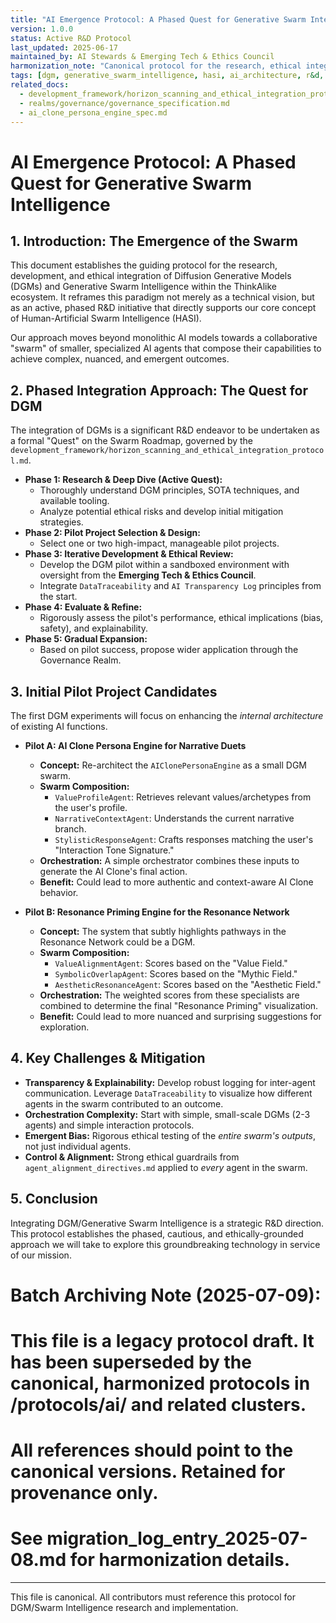 ```yaml
---
title: "AI Emergence Protocol: A Phased Quest for Generative Swarm Intelligence"
version: 1.0.0
status: Active R&D Protocol
last_updated: 2025-06-17
maintained_by: AI Stewards & Emerging Tech & Ethics Council
harmonization_note: "Canonical protocol for the research, ethical integration, and phased implementation of DGM/Generative Swarm Intelligence. Supersedes legacy DGM blueprints."
tags: [dgm, generative_swarm_intelligence, hasi, ai_architecture, r&d, protocol, ethics]
related_docs:
  - development_framework/horizon_scanning_and_ethical_integration_protocol.md
  - realms/governance/governance_specification.md
  - ai_clone_persona_engine_spec.md
---
```


# AI Emergence Protocol: A Phased Quest for Generative Swarm Intelligence

## 1. Introduction: The Emergence of the Swarm
This document establishes the guiding protocol for the research, development, and ethical integration of Diffusion Generative Models (DGMs) and Generative Swarm Intelligence within the ThinkAlike ecosystem. It reframes this paradigm not merely as a technical vision, but as an active, phased R&D initiative that directly supports our core concept of Human-Artificial Swarm Intelligence (HASI).

Our approach moves beyond monolithic AI models towards a collaborative "swarm" of smaller, specialized AI agents that compose their capabilities to achieve complex, nuanced, and emergent outcomes.

## 2. Phased Integration Approach: The Quest for DGM
The integration of DGMs is a significant R&D endeavor to be undertaken as a formal "Quest" on the Swarm Roadmap, governed by the `development_framework/horizon_scanning_and_ethical_integration_protocol.md`.

-   **Phase 1: Research & Deep Dive (Active Quest):**
    -   Thoroughly understand DGM principles, SOTA techniques, and available tooling.
    -   Analyze potential ethical risks and develop initial mitigation strategies.
-   **Phase 2: Pilot Project Selection & Design:**
    -   Select one or two high-impact, manageable pilot projects.
-   **Phase 3: Iterative Development & Ethical Review:**
    -   Develop the DGM pilot within a sandboxed environment with oversight from the **Emerging Tech & Ethics Council**.
    -   Integrate `DataTraceability` and `AI Transparency Log` principles from the start.
-   **Phase 4: Evaluate & Refine:**
    -   Rigorously assess the pilot's performance, ethical implications (bias, safety), and explainability.
-   **Phase 5: Gradual Expansion:**
    -   Based on pilot success, propose wider application through the Governance Realm.

## 3. Initial Pilot Project Candidates
The first DGM experiments will focus on enhancing the *internal architecture* of existing AI functions.

-   **Pilot A: AI Clone Persona Engine for Narrative Duets**
    -   **Concept:** Re-architect the `AIClonePersonaEngine` as a small DGM swarm.
    -   **Swarm Composition:**
        -   `ValueProfileAgent`: Retrieves relevant values/archetypes from the user's profile.
        -   `NarrativeContextAgent`: Understands the current narrative branch.
        -   `StylisticResponseAgent`: Crafts responses matching the user's "Interaction Tone Signature."
    -   **Orchestration:** A simple orchestrator combines these inputs to generate the AI Clone's final action.
    -   **Benefit:** Could lead to more authentic and context-aware AI Clone behavior.

-   **Pilot B: Resonance Priming Engine for the Resonance Network**
    -   **Concept:** The system that subtly highlights pathways in the Resonance Network could be a DGM.
    -   **Swarm Composition:**
        -   `ValueAlignmentAgent`: Scores based on the "Value Field."
        -   `SymbolicOverlapAgent`: Scores based on the "Mythic Field."
        -   `AestheticResonanceAgent`: Scores based on the "Aesthetic Field."
    -   **Orchestration:** The weighted scores from these specialists are combined to determine the final "Resonance Priming" visualization.
    -   **Benefit:** Could lead to more nuanced and surprising suggestions for exploration.

## 4. Key Challenges & Mitigation
-   **Transparency & Explainability:** Develop robust logging for inter-agent communication. Leverage `DataTraceability` to visualize how different agents in the swarm contributed to an outcome.
-   **Orchestration Complexity:** Start with simple, small-scale DGMs (2-3 agents) and simple interaction protocols.
-   **Emergent Bias:** Rigorous ethical testing of the *entire swarm's outputs*, not just individual agents.
-   **Control & Alignment:** Strong ethical guardrails from `agent_alignment_directives.md` applied to *every* agent in the swarm.

## 5. Conclusion
Integrating DGM/Generative Swarm Intelligence is a strategic R&D direction. This protocol establishes the phased, cautious, and ethically-grounded approach we will take to explore this groundbreaking technology in service of our mission.

# Batch Archiving Note (2025-07-09):
# This file is a legacy protocol draft. It has been superseded by the canonical, harmonized protocols in /protocols/ai/ and related clusters.
# All references should point to the canonical versions. Retained for provenance only.
# See migration_log_entry_2025-07-08.md for harmonization details.

---

This file is canonical. All contributors must reference this protocol for DGM/Swarm Intelligence research and implementation.
